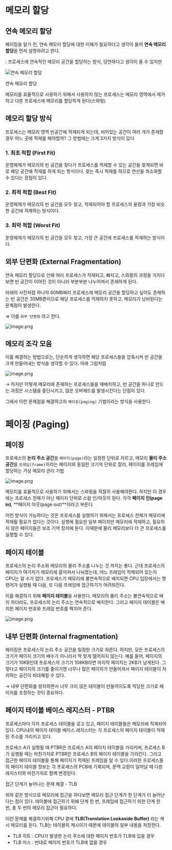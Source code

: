 # 메모리 할당

## 연속 메모리 할당

페이징을 알기 전, 연속 메모리 할당에 대한 이해가 필요하다고 생각이 들어 **연속 메모리 할당**을 먼저 설명하려고 한다.

: 프로세스에 연속적인 메모리 공간을 할당하는 방식, 당연하다고 생각이 들 수 있지만

![연속 메모리 할당](./img/os_contiguous_memory_allocation.png)

연속 메모리 할당

메모리를 효율적으로 사용하기 위해서 사용하지 않는 프로세스는 메모리 영역에서 제거하고 다른 프로세스에 메모리를 할당하게 된다(스와핑)

## 메모리 할당 방식

프로세스는 메모리 영역 빈공간에 적재되게 되는데, 비어있는 공간이 여러 개가 존재할 경우 어느 곳에 적재를 해야할까? 그 방법에는 크게 3가지 방식이 있다

### 1. 최초 적합 (First Fit)

운영체제가 메모리의 빈 공간을 찾다가 프로세스를 적재할 수 있는 공간을 찾게되면 바로 해당 공간에 적재를 하게 되는 방식이다. 찾는 즉시 적재를 하므로 연산을 최소화할 수 있다는 장점이 있다.

### 2. 최적 적합 (Best Fit)

운영체제가 메모리의 빈 공간을 모두 찾고, 적재되어야 할 프로세스의 용량과 가장 비슷한 공간에 적재하는 방식이다.

### 3. 최악 적합 (Worst Fit)

운영체제가 메모리의 빈 공간을 모두 찾고, 가장 큰 공간에 프로세스를 적재하는 방식이다.

## 외부 단편화 (External Fragmentation)

연속 메모리 할당으로 인해 여러 프로세스가 적재되고, 빠지고, 스와핑의 과정을 거치다 보면 빈 공간이 이어진 것이 아니라 부분부분 나누어져서 존재하게 된다.

아래의 사진처럼 하나의 60MB짜리 프로세스에 메모리 공간을 할당하고 싶어도 존재하는 빈 공간은 30MB뿐이므로 해당 프로세스를 적재하지 못하고, 메모리가 낭비된다는 문제점이 발생한다.

⇒ 이를 `외부 단편화` 라고 한다.

![image.png](./img/os_external_fragmentation.png)

## 메모리 조각 모음

이를 해결하는 방법으로는, 단순하게 생각하면 해당 프로세스들을 압축시켜 빈 공간을 크게 만들어내는 방식을 생각할 수 있다. 아래 그림처럼

![image.png](./img/os_memory_compression.png)

→ 하지만 이렇게 메모리에 존재하는 프로세스들을 재배치하고, 빈 공간을 하나로 만드는 과정은 시스템을 중단시키고, 많은 오버헤드를 발생시킨다는 단점이 있다.

그래서 이런 문제점을 해결하고자 `페이징(paging)` 기법이라는 방식을 사용한다.

# 페이징 (Paging)

## 페이징

프로세스의 **논리 주소 공간**을 `페이지(page)`라는 일정한 단위로 자르고, 메모리 **물리 주소 공간**을 `프레임(frame)`이라는 페이지와 동일한 크기의 단위로 잘라, 페이지를 프레임에 할당하는 가상 메모리 관리 기법

![image.png](./img/os_paging_mechanism.png)

메모리를 효율적으로 사용하기 위해서는 스와핑을 적절히 사용해야한다. 하지만 이 경우에는 프로세스 전체가 아닌 페이지 단위로 스왑 인/아웃이 된다. 각각 **페이지 인(page in)**, **페이지 아웃(page out)**이라고 부른다.

이런 방식이 가능하다는 것은 프로세스를 실행하기 위해서는 프로세스 전체가 메모리에 적재될 필요가 없다는 것이다. 실행에 필요한 일부 페이지만 메모리에 적재하고, 필요하지 않은 페이지들은 보조 기억 장치에 둔다. 이때문에 물리 메모리보다 더 큰 프로세스를 실행할 수 있다.

## 페이지 테이블

프로세스의 논리 주소와 메모리의 물리 주소를 나누는 것 까지는 좋다. 근데 프로세스의 페이지가 여기저기 메모리에 흩어져서 나눠졌는데, 어느 프레임이 적재되어 있는지 CPU는 알 수가 없다. 프로세스가 메모리에 불연속적으로 배치되면 CPU 입장에서는 명령어가 실행될 때 다음, 또 다음 프레임에 접근하기가 어려워진다.

이를 해결하기 위해 **페이지 테이블**을 사용한다. 메모리의 물리 주소는 불연속적으로 배치 하더라도, 프로세스의 논리 주소는 연속적으로 배치한다. 그리고 페이지 테이블은 배치한 페이지 번호와 프레임 번호를 짝지어 준다.

![image.png](./img/os_paging_table.png)

## 내부 단편화 (Internal fragmentation)

페이징은 프로세스의 논리 주소 공간을 일정한 크기로 자른다. 하지만, 모든 프로세스의 크기가 페이지 크기의 배수가 아니라서 딱 맞게 떨어지지 않는다. 예를 들어, 페이지의 크기가 10KB인데 프로세스의 크기가 108KB라면 마지막 페이지는 2KB가 남게된다. 그렇다고 페이지의 크기를 줄이기엔 너무나 많은 페이지가 만들어져서 페이지 테이블이 차지하는 공간이 비대해질 수 있다.

→ 내부 단편화를 방지하면서 너무 크지 않은 테이블이 만들어지도록 적당한 크기로 페이지를 조정하는 것이 중요하다.

## 페이지 테이블 베이스 레지스터 - PTBR

프로세스마다 각자 프로세스 테이블을 갖고 있고, 페이지 테이블들은 메모리에 적재되어 있다. CPU내의 페이지 테이블 베이스 레지스터는 각 프로세스의 페이지 테이블이 적재된 주소를 가리키고 있다.

프로세스 A가 실행될 때 PTBR은 프로세스 A의 페이지 테이블을 가리키며, 프로세스 B가 실행될 때는 마찬가지로 PTBR은 프로세스 B의 페이지 테이블을 가리킨다. 그리고 접근한 페이지 테이블을 통해 페이지가 적재된 프레임을 알 수 있다.이러한 프로세스들의 페이지 테이블 정보는 각 프로세스의 PCB에 기록되며, 문맥 교환이 일어날 때 다른 레지스터와 마찬가지로 함께 변경된다.

접근 단계가 늘어나는 문제 해결 - TLB

위와 같은 방식으로 메모리에 접근을 하다보면 메모리 접근 단계가 한 단계가 더 늘어난다는 점이 있다. 테이블에 접근하기 위해 단계 한 번, 프레임에 접근하기 위한 단계 한 번, 총 두 번의 메모리 접근이 필요하다.

이런 문제를 해결하기위해 CPU 곁에 **TLB(Translation Lookaside Buffer)** 라는 캐시 메모리를 둔다. TLB는 테이블의 캐시이기 때문에 테이블의 일부 내용을 저장한다.

- TLB 히트 : CPU가 발생한 논리 주소에 대한 페이지 번호가 TLB에 있을 경우
- TLB 미스 : 반대로 페이지 번호가 TLB에 없을 경우
